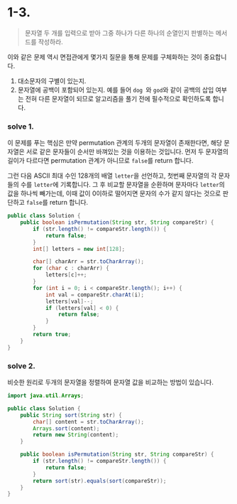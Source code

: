 # 1-3.
> 문자열 두 개를 입력으로 받아 그중 하나가 다른 하나의 순열인지 판별하는 메서드를 작성하라.

이와 같은 문제 역시 면접관에게 몇가지 질문을 통해 문제를 구체화하는 것이 중요합니다.
1. 대소문자의 구별이 있는지.
2. 문자열에 공백이 포함되어 있는지.
예를 들어 `dog `와 `god`와 같이 공백의 삽입 여부는 전혀 다른 문자열이 되므로 알고리즘을 풀기 전에 필수적으로 확인하도록 합니다.

### solve 1.
이 문제를 푸는 핵심은 만약 permutation 관계의 두개의 문자열이 존재한다면, 해당 문자열은 서로 같은 문자들이 순서만 바껴있는 것을 이용하는 것입니다.
먼저 두 문자열의 길이가 다르다면 permutation 관계가 아니므로 `false`를 return 합니다.

그런 다음 ASCII 최대 수인 128개의 배열 `letter`을 선언하고, 첫번째 문자열의 각 문자들의 수를 `letter`에 기록합니다.
그 후 비교할 문자열을 순환하며 문자마다 `letter`의 값을 하나씩 빼가는데, 이때 값이 0이하로 떨어지면 문자의 수가 같지 않다는 것으로 판단하고 `false`를 return 합니다.
```java
public class Solution {
    public boolean isPermutation(String str, String compareStr) {
        if (str.length() != compareStr.length()) {
            return false;
        }
        int[] letters = new int[128];

        char[] charArr = str.toCharArray();
        for (char c : charArr) {
            letters[c]++;
        }
        for (int i = 0; i < compareStr.length(); i++) {
            int val = compareStr.charAt(i);
            letters[val]--;
            if (letters[val] < 0) {
                return false;
            }
        }
        return true;
    }
}
```

### solve 2.
비슷한 원리로 두개의 문자열을 정렬하여 문자열 값을 비교하는 방법이 있습니다.
```java
import java.util.Arrays;

public class Solution {
    public String sort(String str) {
        char[] content = str.toCharArray();
        Arrays.sort(content);
        return new String(content);
    }

    public boolean isPermutation(String str, String compareStr) {
        if (str.length() != compareStr.length()) {
            return false;
        }
        return sort(str).equals(sort(compareStr));
    }
}
```